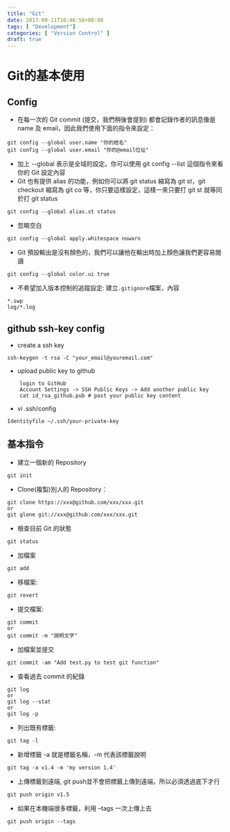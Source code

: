 ```yaml
---
title: "Git"
date: 2017-09-11T16:46:58+08:00
tags: [ "Development"]
categories: [ "Version Control" ]
draft: true
---
```


# Git的基本使用

## Config
- 在每一次的 Git commit (提交，我們稍後會提到) 都會記錄作者的訊息像是 name 及 email，因此我們使用下面的指令來設定：

```
git config --global user.name "你的姓名"
git config --global user.email "你的@email位址"
```

- 加上 --global 表示是全域的設定。你可以使用 git config --list 這個指令來看你的 Git 設定內容
- Git 也有提供 alias 的功能，例如你可以將 git status 縮寫為 git st，git checkout 縮寫為 git co 等，你只要這樣設定，這樣一來只要打 git st 就等同於打 git status
```
git config --global alias.st status
```

- 忽略空白
```
git config --global apply.whitespace nowarn
```

- Git 預設輸出是沒有顏色的，我們可以讓他在輸出時加上顏色讓我們更容易閱讀
```
git config --global color.ui true
```

- 不希望加入版本控制的追蹤設定: 建立```.gitignore```檔案，內容
```
*.swp
log/*.log
```


## github ssh-key config
- create a ssh key

```
ssh-keygen -t rsa -C "your_email@youremail.com"
```

- upload public key to github

```
    login to GitHub
    Account Settings -> SSH Public Keys -> Add another public key
    cat id_rsa_github.pub # past your public key content
```

- vi .ssh/config

```
Identityfile ~/.ssh/your-private-key
```


## 基本指令
- 建立一個新的 Repository

 ```
 git init
 ```

- Clone(複製)別人的 Repository：

 ```
 git clone https://xxx@github.com/xxx/xxx.git
 or
 git glone git://xxx@github.com/xxx/xxx.git
 ```

 - 檢查目前 Git 的狀態

 ```
 git status
```

 - 加檔案

 ```
 git add
```

 - 移檔案:

 ```
 git revert
```

 - 提交檔案:

 ```
 git commit
 or
 git commit -m "說明文字"
 ```

 - 加檔案並提交

 ```
 git commit -am "Add test.py to test git function"
```

 - 查看過去 commit 的紀錄

 ```
 git log
 or
 git log --stat
 or
 git log -p
```

 - 列出既有標籤:

 ```
 git tag -l
 ```

 - 新增標籤 -a 就是標籤名稱，-m 代表該標籤說明

 ```
 git tag -a v1.4 -m 'my version 1.4'
 ```

 - 上傳標籤到遠端, git push並不會把標籤上傳到遠端，所以必須透過底下才行 

```
git push origin v1.5
```

 - 如果在本機端很多標籤，利用 –tags 一次上傳上去

```
git push origin --tags
```
